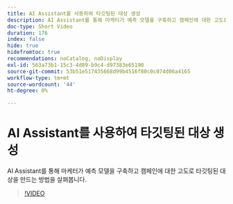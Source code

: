 ```yaml
---
title: AI Assistant를 사용하여 타깃팅된 대상 생성
description: AI Assistant를 통해 마케터가 예측 모델을 구축하고 캠페인에 대한 고도로 타깃팅된 대상을 만드는 방법을 살펴봅니다.
doc-type: Short Video
duration: 176
index: false
hide: true
hidefromtoc: true
recommendations: noCatalog, noDisplay
exl-id: 563a73b1-15c3-4d89-b9c4-d97383e65190
source-git-commit: 53b51e517435668d99b4516f80c0c074d06a4165
workflow-type: tm+mt
source-wordcount: '44'
ht-degree: 0%

---
```


# AI Assistant를 사용하여 타깃팅된 대상 생성

AI Assistant를 통해 마케터가 예측 모델을 구축하고 캠페인에 대한 고도로 타깃팅된 대상을 만드는 방법을 살펴봅니다.

<!-- 62_OS512_3442427_175_creating-targeted-audiences-with-ai-assistant -->
>[!VIDEO](https://video.tv.adobe.com/v/3458186/?learn=on&enablevpops=true)
